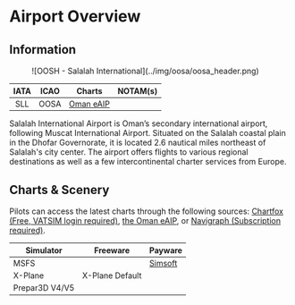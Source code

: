 # Airport Overview
## Information

<figure markdown>
![OOSH - Salalah International](../img/oosa/oosa_header.png)
</figure>

| IATA | ICAO | Charts | NOTAM(s) |
|:----:|:----:|:------:|:----------:|
| SLL  | OOSA | [Oman eAIP](https://aim.caa.gov.om/index-en-GB.html)    | |

Salalah International Airport is Oman’s secondary international airport, following Muscat International Airport. Situated on the Salalah coastal plain in the Dhofar Governorate, it is located 2.6 nautical miles northeast of Salalah's city center. The airport offers flights to various regional destinations as well as a few intercontinental charter services from Europe.

## Charts & Scenery
Pilots can access the latest charts through the following sources: [Chartfox (Free, VATSIM login required)](https://chartfox.org/), [the Oman eAIP](https://aim.caa.gov.om/index-en-GB.html), or [Navigraph (Subscription required)](https://navigraph.com/).

| Simulator      | Freeware                                                                                                           | Payware                            |
|----------------|--------------------------------------------------------------------------------------------------------------------|------------------------------------|
| MSFS           | | [Simsoft](https://secure.simmarket.com/simsoft-salalah-airport-msfs.phtml) |
| X-Plane        | X-Plane Default                                                                                                    | |
| Prepar3D V4/V5 | |  |